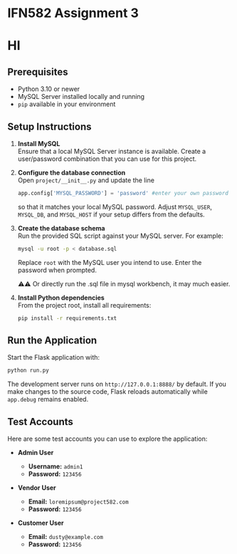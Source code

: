 # IFN582 Assignment 3
# HI
## Prerequisites
- Python 3.10 or newer
- MySQL Server installed locally and running
- `pip` available in your environment

## Setup Instructions
1. **Install MySQL**  
   Ensure that a local MySQL Server instance is available. Create a user/password combination that you can use for this project.

2. **Configure the database connection**  
   Open `project/__init__.py` and update the line  
   ```python
   app.config['MYSQL_PASSWORD'] = 'password' #enter your own password of the mysql here!!!
   ```
   so that it matches your local MySQL password. Adjust `MYSQL_USER`, `MYSQL_DB`, and `MYSQL_HOST` if your setup differs from the defaults.

3. **Create the database schema**  
   Run the provided SQL script against your MySQL server. For example:  
   
   ```bash
   mysql -u root -p < database.sql
   ```
   Replace `root` with the MySQL user you intend to use. Enter the password when prompted.
   
   ⚠️⚠️ Or directly run the .sql file in mysql workbench, it may much easier.
   
4. **Install Python dependencies**  
   From the project root, install all requirements:  
   
   ```bash
   pip install -r requirements.txt
   ```

## Run the Application

Start the Flask application with:
```bash
python run.py
```
The development server runs on `http://127.0.0.1:8888/` by default. If you make changes to the source code, Flask reloads automatically while `app.debug` remains enabled.

## Test Accounts

Here are some test accounts you can use to explore the application:

*   **Admin User**
    *   **Username:** `admin1`
    *   **Password:** `123456`

*   **Vendor User**
    *   **Email:** `loremipsum@project582.com`
    *   **Password:** `123456`

*   **Customer User**
    *   **Email:** `dusty@example.com`
    *   **Password:** `123456`
